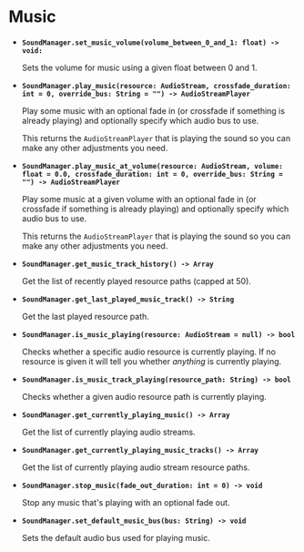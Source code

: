 # Music

- **`SoundManager.set_music_volume(volume_between_0_and_1: float) -> void:`**

    Sets the volume for music using a given float between 0 and 1.

- **`SoundManager.play_music(resource: AudioStream, crossfade_duration: int = 0, override_bus: String = "") -> AudioStreamPlayer`**

    Play some music with an optional fade in (or crossfade if something is already playing) and optionally specify which audio bus to use.

    This returns the `AudioStreamPlayer` that is playing the sound so you can make any other adjustments you need.

- **`SoundManager.play_music_at_volume(resource: AudioStream, volume: float = 0.0, crossfade_duration: int = 0, override_bus: String = "") -> AudioStreamPlayer`**

    Play some music at a given volume with an optional fade in (or crossfade if something is already playing) and optionally specify which audio bus to use.

    This returns the `AudioStreamPlayer` that is playing the sound so you can make any other adjustments you need.

- **`SoundManager.get_music_track_history() -> Array`**

    Get the list of recently played resource paths (capped at 50).

- **`SoundManager.get_last_played_music_track() -> String`**

    Get the last played resource path.

- **`SoundManager.is_music_playing(resource: AudioStream = null) -> bool`**

    Checks whether a specific audio resource is currently playing. If no resource is given it will tell you whether *anything* is currently playing.

- **`SoundManager.is_music_track_playing(resource_path: String) -> bool`**

    Checks whether a given audio resource path is currently playing.

- **`SoundManager.get_currently_playing_music() -> Array`**

    Get the list of currently playing audio streams.

- **`SoundManager.get_currently_playing_music_tracks() -> Array`**

    Get the list of currently playing audio stream resource paths.

- **`SoundManager.stop_music(fade_out_duration: int = 0) -> void`**

    Stop any music that's playing with an optional fade out.

- **`SoundManager.set_default_music_bus(bus: String) -> void`**

    Sets the default audio bus used for playing music.